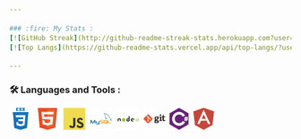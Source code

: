 ```yaml
---

### :fire: My Stats :
[![GitHub Streak](http://github-readme-streak-stats.herokuapp.com?user=Miguely101&theme=dark&hide_border=true&border_radius=5&card_width=500&type=png)](https://git.io/streak-stats)
[![Top Langs](https://github-readme-stats.vercel.app/api/top-langs/?username=Miguely101&theme=dark&hide_border=true&border_radius=5&card_width=500&type=png)](https://github.com/anuraghazra/github-readme-stats)

---
```


### :hammer_and_wrench: Languages and Tools :
<div>
  <img src="https://github.com/devicons/devicon/blob/master/icons/css3/css3-plain-wordmark.svg"  title="CSS3" alt="CSS" width="40" height="40"/>&nbsp;
  <img src="https://github.com/devicons/devicon/blob/master/icons/html5/html5-original.svg" title="HTML5" alt="HTML" width="40" height="40"/>&nbsp;
  <img src="https://github.com/devicons/devicon/blob/master/icons/javascript/javascript-original.svg" title="JavaScript" alt="JavaScript" width="40" height="40"/>&nbsp;
  <img src="https://github.com/devicons/devicon/blob/master/icons/mysql/mysql-original-wordmark.svg" title="MySQL"  alt="MySQL" width="40" height="40"/>&nbsp;
  <img src="https://github.com/devicons/devicon/blob/master/icons/nodejs/nodejs-original-wordmark.svg" title="NodeJS" alt="NodeJS" width="40" height="40"/>&nbsp;
  <img src="https://github.com/devicons/devicon/blob/master/icons/git/git-original-wordmark.svg" title="Git" **alt="Git" width="40" height="40"/>
  <img src="https://github.com/devicons/devicon/blob/master/icons/csharp/csharp-plain.svg" title="Csharp" **alt="Csharp" width="40" height="40"/>
  <img src="https://github.com/devicons/devicon/blob/master/icons/angularjs/angularjs-plain.svg" title="Angular **alt="Angular" width="40" height="40"/>
</div>
